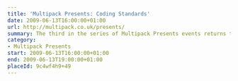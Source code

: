 ```yaml
---
title: 'Multipack Presents: Coding Standards'
date: 2009-06-13T16:00:00+01:00
url: http://multipack.co.uk/presents/
summary: The third in the series of Multipack Presents events returns to One Black Bear’s Old School House offices for more inspiring and interesting talks about topics around the Web.
category:
- Multipack Presents
start: 2009-06-13T16:00:00+01:00
end: 2009-06-13T19:00:00+01:00
placeId: 9c4wf4h9+49
---
```

